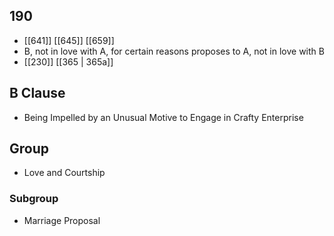 ## 190
- [[641]] [[645]] [[659]] 
- B, not in love with A, for certain reasons proposes to A, not in love with B
- [[230]] [[365 | 365a]] 

## B Clause
- Being Impelled by an Unusual Motive to Engage in Crafty Enterprise

## Group
- Love and Courtship

### Subgroup
- Marriage Proposal

